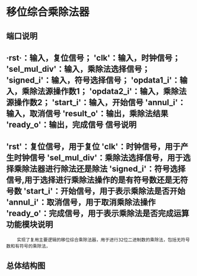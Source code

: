 移位综合乘除法器
=================
端口说明<br>
-----------------
·rst·：输入，复位信号；
'clk'：输入，时钟信号；
'sel_mul_div'：输入，乘除法选择信号；
'signed_i'：输入，符号选择信号；
'opdata1_i'：输入，乘除法源操作数1；
'opdata2_i'：输入，乘除法源操作数2；
'start_i'：输入，开始信号
'annul_i'：输入，取消信号
'result_o'：输出，乘除法结果
'ready_o'：输出，完成信号
信号说明
-----------------
'rst'：复位信号，用于复位
'clk'：时钟信号，用于产生时钟信号
'sel_mul_div'：乘除法选择信号，用于选择乘除法器进行除法还是除法
'signed_i'：符号选择信号,用于选择进行乘除法操作的是有符号数还是无符号数
'start_i'：开始信号，用于表示乘除法是否开始
'annul_i'：取消信号，用于取消乘除法操作
'ready_o'：完成信号，用于表示乘除法是否完成运算
功能模块说明
-----------------
        实现了复用主要逻辑的移位综合乘除法器，用于进行32位二进制数的乘除法，包括无符号数和有符号的乘除法，
总体结构图
----------------
